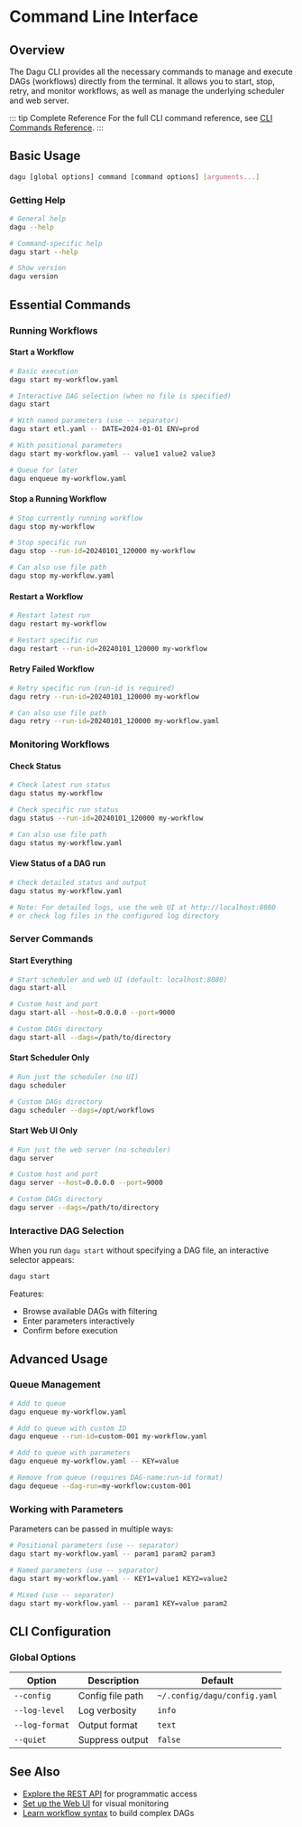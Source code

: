 # Command Line Interface

## Overview

The Dagu CLI provides all the necessary commands to manage and execute DAGs (workflows) directly from the terminal. It allows you to start, stop, retry, and monitor workflows, as well as manage the underlying scheduler and web server.

::: tip Complete Reference
For the full CLI command reference, see [CLI Commands Reference](/reference/cli).
:::

## Basic Usage

```bash
dagu [global options] command [command options] [arguments...]
```

### Getting Help

```bash
# General help
dagu --help

# Command-specific help
dagu start --help

# Show version
dagu version
```

## Essential Commands

### Running Workflows

#### Start a Workflow
```bash
# Basic execution
dagu start my-workflow.yaml

# Interactive DAG selection (when no file is specified)
dagu start

# With named parameters (use -- separator)
dagu start etl.yaml -- DATE=2024-01-01 ENV=prod

# With positional parameters
dagu start my-workflow.yaml -- value1 value2 value3

# Queue for later
dagu enqueue my-workflow.yaml
```

#### Stop a Running Workflow
```bash
# Stop currently running workflow
dagu stop my-workflow

# Stop specific run
dagu stop --run-id=20240101_120000 my-workflow

# Can also use file path
dagu stop my-workflow.yaml
```

#### Restart a Workflow
```bash
# Restart latest run
dagu restart my-workflow

# Restart specific run
dagu restart --run-id=20240101_120000 my-workflow
```

#### Retry Failed Workflow
```bash
# Retry specific run (run-id is required)
dagu retry --run-id=20240101_120000 my-workflow

# Can also use file path
dagu retry --run-id=20240101_120000 my-workflow.yaml
```

### Monitoring Workflows

#### Check Status
```bash
# Check latest run status
dagu status my-workflow

# Check specific run status
dagu status --run-id=20240101_120000 my-workflow

# Can also use file path
dagu status my-workflow.yaml
```

#### View Status of a DAG run
```bash
# Check detailed status and output
dagu status my-workflow.yaml

# Note: For detailed logs, use the web UI at http://localhost:8080
# or check log files in the configured log directory
```

### Server Commands

#### Start Everything
```bash
# Start scheduler and web UI (default: localhost:8080)
dagu start-all

# Custom host and port
dagu start-all --host=0.0.0.0 --port=9000

# Custom DAGs directory
dagu start-all --dags=/path/to/directory
```

#### Start Scheduler Only
```bash
# Run just the scheduler (no UI)
dagu scheduler

# Custom DAGs directory
dagu scheduler --dags=/opt/workflows
```

#### Start Web UI Only
```bash
# Run just the web server (no scheduler)
dagu server

# Custom host and port
dagu server --host=0.0.0.0 --port=9000

# Custom DAGs directory
dagu server --dags=/path/to/directory
```

### Interactive DAG Selection

When you run `dagu start` without specifying a DAG file, an interactive selector appears:

```bash
dagu start
```

Features:
- Browse available DAGs with filtering
- Enter parameters interactively
- Confirm before execution

## Advanced Usage

### Queue Management

```bash
# Add to queue
dagu enqueue my-workflow.yaml

# Add to queue with custom ID
dagu enqueue --run-id=custom-001 my-workflow.yaml

# Add to queue with parameters
dagu enqueue my-workflow.yaml -- KEY=value

# Remove from queue (requires DAG-name:run-id format)
dagu dequeue --dag-run=my-workflow:custom-001
```

### Working with Parameters

Parameters can be passed in multiple ways:

```bash
# Positional parameters (use -- separator)
dagu start my-workflow.yaml -- param1 param2 param3

# Named parameters (use -- separator)
dagu start my-workflow.yaml -- KEY1=value1 KEY2=value2

# Mixed (use -- separator)
dagu start my-workflow.yaml -- param1 KEY=value param2
```

## CLI Configuration

### Global Options

| Option | Description | Default |
|--------|-------------|---------|
| `--config` | Config file path | `~/.config/dagu/config.yaml` |
| `--log-level` | Log verbosity | `info` |
| `--log-format` | Output format | `text` |
| `--quiet` | Suppress output | `false` |

## See Also

- [Explore the REST API](/overview/api) for programmatic access
- [Set up the Web UI](/overview/web-ui) for visual monitoring
- [Learn workflow syntax](/writing-workflows/) to build complex DAGs
